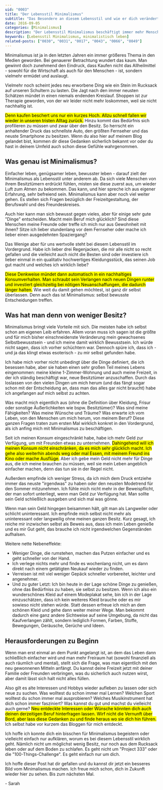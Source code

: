 ```yaml
---
uid: "0003"
title: "Der Lebensstil Minimalismus"
subtitle: "Das Besondere an diesem Lebensstil und wie er dich verändert"
date: 2016-09-05
categories: [Minimalismus]
description: "Der Lebensstil Minimalismus beschäftigt immer mehr Menschen. Aber was genau steckt dahinter und auf welche Bereiche des Lebens wirkt er sich aus?"
keywords: [Lebensstil Minimalismus, minimalistisch leben]
related-posts: ["0030", "0031", "0017", "0043", "0066", "0049"]
---
```

Minimalismus ist ja in den letzten Jahren ein immer größeres Thema in den Medien geworden. Bei genauerer Betrachtung wundert das kaum. Man gewinnt doch zunehmend den Eindruck, dass Kaufen nicht das Allheilmittel - sowohl für die Wirtschaft als auch für den Menschen - ist, sondern vielmehr ermüdet und auslaugt.

Vielmehr noch scheint jedes neu erworbene Ding wie ein Stein im Rucksack auf unseren Schultern zu lasten. Die Jagt nach den immer neusten Schätzen mündet in einen niemals endenden Kreislauf. Shoppen ist zur Therapie geworden, von der wir leider nicht mehr loskommen, weil sie nicht nachhaltig ist.

<mark>Denn kaufen beschert uns nur ein kurzes Hoch. Allzu schnell fallen wir wieder in unseren tristen Alltag zurück.</mark> Hinzu kommt das Bedürfnis sich profilieren zu müssen und zwar über den Besitz. So herrscht ein anhaltender Druck das schnellste Auto, den größten Fernseher und das neuste Smartphone zu besitzen. Wenn du also hier auf meinem Blog gelandet bist, kommen dir diese Gedanken sicherlich bekannt vor oder du hast in deinem Umfeld auch schon diese Gefühle wahrgenommen.

## Was genau ist Minimalismus?
Einfacher leben, genügsamer leben, bewusster leben - darauf zielt der Minimalismus als Lebensstil unter anderem ab. Da sich viele Menschen von ihrem Besitztümern erdrückt fühlen, misten sie diese zuerst aus, um wieder Luft zum Atmen zu bekommen. Das kann, und hier spreche ich aus eigener Erfahrung, sehr befreiend sein. Minimalismus kann aber noch viel weiter gehen. Es stellen sich Fragen bezüglich der Freizeitgestaltung, der Berufswahl und des Freundeskreises.

Auch hier kann man sich bewusst gegen vieles, aber für einige sehr gute "Dinge" entscheiden. Macht mein Beruf mich glücklich? Sind diese Menschen meine Freunde oder treffe ich mich nur aus Gewohnheit mit ihnen? Sitze ich lieber stundenlang vor dem Fernseher oder mache ich lieber einen ausgedehnten Spaziergang?

Das Wenige aber für uns wertvolle steht bei diesem Lebensstil im Vordergrund. Habe ich lieber drei Regenjacken, die mir alle nicht so recht gefallen und die vielleicht auch nicht die Besten sind oder investiere ich lieber einmal in ein qualitativ hochwertiges Kleidungsstück, das seinen Job gut macht und welches ich wirklich liebe?

<mark>Diese Denkweise mündet dann automatisch in ein nachhaltiges Konsumverhalten. Man schraubt sein Verlangen nach neuen Dingen runter und investiert gleichzeitig bei nötigen Neuanschaffungen, die dadurch länger halten.</mark> Wie weit du damit gehen möchtest, ist ganz dir selbst überlassen. Denn auch das ist Minimalismus: selbst bewusste Entscheidungen treffen.

## Was hat man denn von weniger Besitz?
Minimalismus bringt viele Vorteile mit sich. Die meisten habe ich selbst schon am eigenen Leib erfahren. Allem voran muss ich sagen ist die größte und für mich bisher einschneidenste Veränderung mein gewachsenes Selbstbewusstsein - und ich meine damit wirklich Bewusstsein. Ich würde nicht sagen, dass ich vorher schüchtern war. Dennoch spüre ich, dass ich - und ja das klingt etwas esoterisch - zu mir selbst gefunden habe.

Ich habe mich vorher nicht unbedingt über die Dinge definiert, die ich besessen habe, aber sie haben einen sehr großen Teil meines Lebens eingenommen: meine kleine 1-Zimmer-Wohnung und auch meine Freizeit, in der ich ständig beschäftigt war, neue Besitztümer anzuschaffen. Durch das loslassen von den vielen Dingen um mich herum (und das fängt sogar schon mit der Entscheidung an, dass man das alles gar nicht braucht) habe ich angefangen auf mich selbst zu achten.

Was macht mich eigentlich aus (ohne die Definition über Kleidung, Frisur oder sonstige Äußerlichkeiten wie bspw. Besitztümer)? Was sind meine Fähigkeiten? Was meine Wünsche und Träume? Was erwarte ich vom Leben, von den Menschen um mich herum, von meinem Beruf? Diese ganzen Fragen traten zum ersten Mal wirklich konkret in den Vordergrund, als ich anfing mich mit Minimalismus zu beschäftigen.

Seit ich meinen Konsum eingeschränkt habe, habe ich mehr Geld zur Verfügung, um mit Freunden etwas zu unternehmen. <mark>Dahingehend will ich meinen Konsum nicht einschränken, da es mich sehr glücklich macht. Ich gehe also weiterhin abends weg oder mal Essen, mit meinem Freund ins Kino oder mache Ausflüge.</mark> Aber ich gebe mein Geld nicht mehr für Dinge aus, die ich meine brauchen zu müssen, weil sie mein Leben angeblich einfacher machen, denn das tun sie in der Regel nicht.

Außerdem empfinde ich weniger Stress, da ich mich dem Druck entziehe immer das neuste "irgendwas" zu haben oder den neusten Modetrend für den Sommer mitzunehmen. Ich fühle mich nicht mehr in der Beweispflicht, der man sofort unterliegt, wenn man Geld zur Verfügung hat. Man sollte sein Geld schließlich ausgeben und sich mal was gönne.

Wenn man sein Geld hingegen beisammen hält, gilt man als Langweiler oder schlicht uninteressant. Ich empfinde mich selbst nicht mehr als uninteressant oder langweilig ohne meinen ganzen Besitz. Kurz gesagt, ich reiche mir inzwischen selbst als Beweis aus, dass ich mein Leben genieße und es mir Gut geht, das brauche ich nicht irgendwelchen Gegenständen aufhalsen.

Weitere nette Nebeneffekte:

  * Weniger Dinge, die rumstehen, machen das Putzen einfacher und es geht schneller von der Hand.
  * Ich verlege nichts mehr und finde es wochenlang nicht, um es dann direkt nach einem getätigten Neukauf wieder zu finden.
  * Verreisen ist mit viel weniger Gepäck schneller vorbereitet, leichter und angenehmer.
  * Und zu guter Letzt: Ich bin heute in der Lage schöne Dinge zu genießen, ohne das Bedürfniss zu haben, sie selbst zu besitzen. Wenn ich also ein wunderschönes Kleid auf einem Modeplakat sehe, bin ich in der Lage einzuschätzen, dass ich kein weiteres Kleid brauche oder es mir sowieso nicht stehen würde. Statt dessen erfreue ich mich an dem schönen Kleid und gehe dann weiter meiner Wege. Man bekommt dadurch eine ganz andere Sichtweise auf seine Umgebung, da nicht das Kaufverlangen zählt, sondern lediglich Formen, Farben, Stoffe, Bewegungen, Geräusche, Gerüche und Ideen.

## Heraus&shy;forderungen zu Beginn
Wenn man erst einmal an dem Punkt angelangt ist, an dem das Leben dann schließlich einfacher wird und man mehr Freiraum hat (sowohl finanziell als auch räumlich und mental), stellt sich die Frage, was man eigentlich mit den neu gewonnenen Mitteln anfängt. Du kannst deine Freizeit jetzt mit deiner Familie oder Freunden verbringen, was du sicherlich auch nutzen wirst, aber damit lässt sich halt nicht alles füllen.

Also gilt es alte Interessen und Hobbys wieder aufleben zu lassen oder sich neue zu suchen. Was wolltest du schon immer mal Lernen? Welchen Sport wolltest du schon immer mal ausprobieren? Welches Musikinstrument hat dich schon immer fasziniert? Was kannst du gut und machst du vielleicht auch gerne? <mark>Neu entdeckte Interessen oder Wünsche könnten dich auch deinen derzeitigen Beruf hinterfragen lassen. Wirf nicht die Vernunft über Bord, aber lass diese Gedanken zu und finde heraus wo sie dich hin führen.</mark> Ich selbst habe vor kurzem das Bloggen für mich entdeckt.

Ich hoffe ich konnte dich ein bisschen für Minimalismus begeistern oder vielleicht einfach nur aufklären, worum es bei diesem Lebensstil wirklich geht. Nämlich nicht um möglichst wenig Besitz, nur noch aus dem Rucksack leben oder auf dem Boden zu schlafen. Es geht nicht um "Project 333" oder die "100-Things-Challenge". Es geht einfach nur um dich.

Ich hoffe dieser Post hat dir gefallen und du kannst dir jetzt ein besseres Bild vom Minimalismus machen. Ich freue mich schon, dich in Zukunft wieder hier zu sehen. Bis zum nächsten Mal.

\- Sarah
